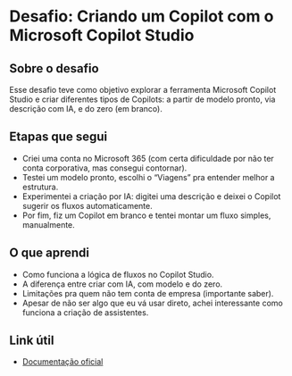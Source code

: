 # Desafio: Criando um Copilot com o Microsoft Copilot Studio

## Sobre o desafio

Esse desafio teve como objetivo explorar a ferramenta Microsoft Copilot Studio e criar diferentes tipos de Copilots: a partir de modelo pronto, via descrição com IA, e do zero (em branco).

## Etapas que segui

- Criei uma conta no Microsoft 365 (com certa dificuldade por não ter conta corporativa, mas consegui contornar).
- Testei um modelo pronto, escolhi o “Viagens” pra entender melhor a estrutura.
- Experimentei a criação por IA: digitei uma descrição e deixei o Copilot sugerir os fluxos automaticamente.
- Por fim, fiz um Copilot em branco e tentei montar um fluxo simples, manualmente.

## O que aprendi

- Como funciona a lógica de fluxos no Copilot Studio.
- A diferença entre criar com IA, com modelo e do zero.
- Limitações pra quem não tem conta de empresa (importante saber).
- Apesar de não ser algo que eu vá usar direto, achei interessante como funciona a criação de assistentes.

## Link útil

- [Documentação oficial](https://learn.microsoft.com/pt-br/microsoft-copilot-studio/)
